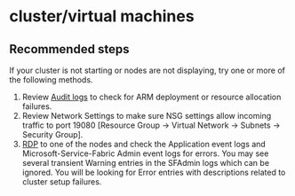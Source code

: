 <properties
	pageTitle="cluster/virtual machines"
	description="cluster/virtual machines"
	service="microsoft.servicefabric"
	resource="clusters"
	authors="shrahman"
	displayOrder=""
	selfHelpType="generic"
	supportTopicIds="32449699"
	resourceTags=""
	productPesIds="15842"
	cloudEnvironments="public"
/>

# cluster/virtual machines

## **Recommended steps**
If your cluster is not starting or nodes are not displaying, try one or more of the following methods.

1. Review [Audit logs](data-blade:Microsoft_Azure_Insights.AzureDiagnosticsBladeWithParameter) to check for ARM deployment or resource allocation failures.
2. Review Network Settings to make sure NSG settings allow incoming traffic to port 19080 [Resource Group -> Virtual Network -> Subnets -> Security Group].
3. [RDP](https://azure.microsoft.com/documentation/articles/service-fabric-cluster-nodetypes/#remote-connect-to-a-vm-scale-set-instance-or-a-cluster-node) to one of the nodes and check the Application event logs and Microsoft-Service-Fabric Admin event logs for errors.  You may see several transient Warning entries in the SFAdmin logs which can be ignored. You will be looking for Error entries with descriptions related to cluster setup failures. 

